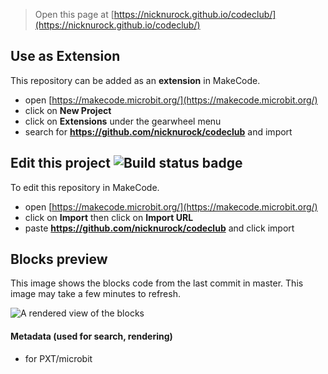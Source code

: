 
> Open this page at [https://nicknurock.github.io/codeclub/](https://nicknurock.github.io/codeclub/)

## Use as Extension

This repository can be added as an **extension** in MakeCode.

* open [https://makecode.microbit.org/](https://makecode.microbit.org/)
* click on **New Project**
* click on **Extensions** under the gearwheel menu
* search for **https://github.com/nicknurock/codeclub** and import

## Edit this project ![Build status badge](https://github.com/nicknurock/codeclub/workflows/MakeCode/badge.svg)

To edit this repository in MakeCode.

* open [https://makecode.microbit.org/](https://makecode.microbit.org/)
* click on **Import** then click on **Import URL**
* paste **https://github.com/nicknurock/codeclub** and click import

## Blocks preview

This image shows the blocks code from the last commit in master.
This image may take a few minutes to refresh.

![A rendered view of the blocks](https://github.com/nicknurock/codeclub/raw/master/.github/makecode/blocks.png)

#### Metadata (used for search, rendering)

* for PXT/microbit
<script src="https://makecode.com/gh-pages-embed.js"></script><script>makeCodeRender("{{ site.makecode.home_url }}", "{{ site.github.owner_name }}/{{ site.github.repository_name }}");</script>
